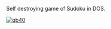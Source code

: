 Self destroying game of Sudoku in DOS.


[![qb40](https://i.imgur.com/xAWLn0I.jpg)](https://qb40.github.io)
